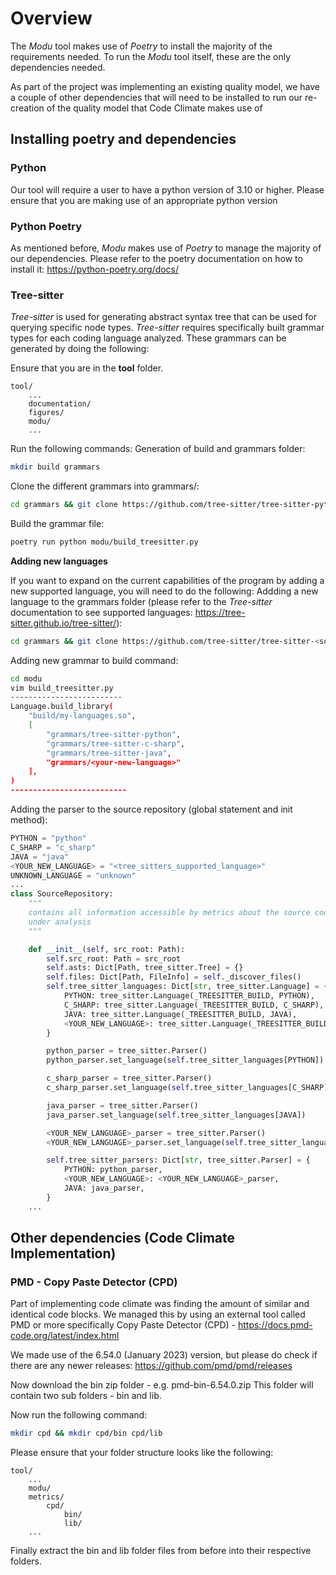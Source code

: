 # Overview
The _Modu_ tool makes use of _Poetry_ to install the majority of the requirements needed. To run the _Modu_ tool itself, these are the only dependencies needed. 

As part of the project was implementing an existing quality model, we have a couple of other dependencies that will need to be installed to run our re-creation of the quality model that Code Climate makes use of

## Installing poetry and dependencies
### Python
Our tool will require a user to have a python version of 3.10 or higher. Please ensure that you are making use of an appropriate python version
### Python Poetry
As mentioned before, _Modu_ makes use of _Poetry_ to manage the majority of our dependencies. Please refer to the poetry documentation on how to install it: https://python-poetry.org/docs/
### Tree-sitter
_Tree-sitter_ is used for generating abstract syntax tree that can be used for querying specific node types. _Tree-sitter_ requires specifically built grammar types for each coding language analyzed. These grammars can be generated by doing the following: 

Ensure that you are in the **tool** folder. 
```
tool/
    ...
    documentation/
    figures/
    modu/
    ...
```

Run the following commands:
Generation of build and grammars folder:
```sh
mkdir build grammars
```
Clone the different grammars into grammars/:
```sh
cd grammars && git clone https://github.com/tree-sitter/tree-sitter-python && git clone https://github.com/tree-sitter/tree-sitter-c-sharp && git clone https://github.com/tree-sitter/tree-sitter-java && cd -
```
Build the grammar file:
```sh
poetry run python modu/build_treesitter.py
```

**Adding new languages**

If you want to expand on the current capabilities of the program by adding a new supported language, you will need to do the following: 
Addding a new language to the grammars folder (please refer to the _Tree-sitter_ documentation to see supported languages: https://tree-sitter.github.io/tree-sitter/):
```sh
cd grammars && git clone https://github.com/tree-sitter/tree-sitter-<some-supported-language> && cd -
```
Adding new grammar to build command: 
```sh
cd modu
vim build_treesitter.py
-------------------------
Language.build_library(
    "build/my-languages.so",
    [
        "grammars/tree-sitter-python",
        "grammars/tree-sitter-c-sharp",
        "grammars/tree-sitter-java",
        "grammars/<your-new-language>"
    ],
)
--------------------------
```
Adding the parser to the source repository (global statement and init method):
```py
PYTHON = "python"
C_SHARP = "c_sharp"
JAVA = "java"
<YOUR_NEW_LANGUAGE> = "<tree_sitters_supported_language>"
UNKNOWN_LANGUAGE = "unknown"
... 
class SourceRepository:
    """
    contains all information accessible by metrics about the source code
    under analysis
    """

    def __init__(self, src_root: Path):
        self.src_root: Path = src_root
        self.asts: Dict[Path, tree_sitter.Tree] = {}
        self.files: Dict[Path, FileInfo] = self._discover_files()
        self.tree_sitter_languages: Dict[str, tree_sitter.Language] = {
            PYTHON: tree_sitter.Language(_TREESITTER_BUILD, PYTHON),
            C_SHARP: tree_sitter.Language(_TREESITTER_BUILD, C_SHARP),
            JAVA: tree_sitter.Language(_TREESITTER_BUILD, JAVA),
            <YOUR_NEW_LANGUAGE>: tree_sitter.Language(_TREESITTER_BUILD, <YOUR_NEW_LANGUAGE>),
        }

        python_parser = tree_sitter.Parser()
        python_parser.set_language(self.tree_sitter_languages[PYTHON])

        c_sharp_parser = tree_sitter.Parser()
        c_sharp_parser.set_language(self.tree_sitter_languages[C_SHARP])

        java_parser = tree_sitter.Parser()
        java_parser.set_language(self.tree_sitter_languages[JAVA])

        <YOUR_NEW_LANGUAGE>_parser = tree_sitter.Parser()
        <YOUR_NEW_LANGUAGE>_parser.set_language(self.tree_sitter_languages[<YOUR_NEW_LANGUAGE>])

        self.tree_sitter_parsers: Dict[str, tree_sitter.Parser] = {
            PYTHON: python_parser,
            <YOUR_NEW_LANGUAGE>: <YOUR_NEW_LANGUAGE>_parser,
            JAVA: java_parser,
        }
    ...
```
## Other dependencies (Code Climate Implementation)
### PMD - Copy Paste Detector (CPD)
Part of implementing code climate was finding the amount of similar and identical code blocks. We managed this by using an external tool called PMD or more specifically Copy Paste Detector (CPD) - https://docs.pmd-code.org/latest/index.html

We made use of the 6.54.0 (January 2023) version, but please do check if there are any newer releases: https://github.com/pmd/pmd/releases

Now download the bin zip folder - e.g. pmd-bin-6.54.0.zip
This folder will contain two sub folders - bin and lib. 

Now run the following command: 
```sh
mkdir cpd && mkdir cpd/bin cpd/lib
```
Please ensure that your folder structure looks like the following: 
```
tool/
    ...
    modu/
    metrics/
        cpd/
            bin/
            lib/
    ...
```
Finally extract the bin and lib folder files from before into their respective folders.
